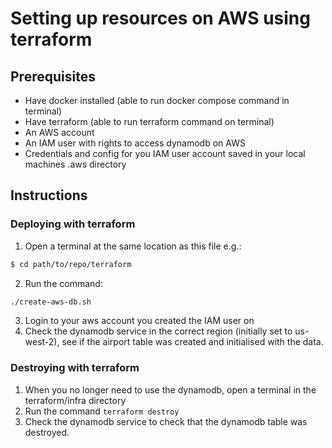 # Setting up resources on AWS using terraform
## Prerequisites
- Have docker installed (able to run docker compose command in terminal)
- Have terraform (able to run terraform command on terminal)
- An AWS account
- An IAM user with rights to access dynamodb on AWS
- Credentials and config for you IAM user account saved in your local machines .aws directory

## Instructions
### Deploying with terraform
1. Open a terminal at the same location as this file e.g.:
```bash
$ cd path/to/repo/terraform 
```
2. Run the command:
```bash
./create-aws-db.sh
```
3. Login to your aws account you created the IAM user on
4. Check the dynamodb service in the correct region (initially set to us-west-2), see if the airport table was created and initialised with the data.
### Destroying with terraform
1. When you no longer need to use the dynamodb, open a terminal in the terraform/infra directory
2. Run the command `terraform destroy`
3. Check the dynamodb service to check that the dynamodb table was destroyed.